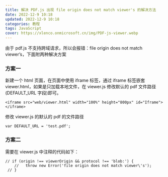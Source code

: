 ```yaml
---
title: 解决 PDF.js 出现 file origin does not match viewer's 的解决方法
date: 2022-12-9 10:18
updated: 2022-12-9 10:18
categories: 教程
tags: JavaScript
cover: https://xlenco.onmicrosoft.cn/img/PDF-js-viewer.webp
---
```


由于 pdf.js 不支持跨域请求，所以会报错：file origin does not match viewer’s，下面附两种解决方案

### 方案一

新建一个 html 页面，在页面中使用 iframe 标签，通过 iframe 标签嵌套 viewer.html，如果是只加载本地文件，在 viewer.js 修改默认的 pdf 文件路径(DEFAULT_URL 字段)即可。

```
<iframe src="web/viewer.html" width="100%" height="800px" id="Iframe"></iframe>
```

修改 viewer.js 的默认的 pdf 的文件路径

```
var DEFAULT_URL = 'test.pdf';
```

### 方案二

需要在 viewer.js 中注释的代码如下：

```
// if (origin !== viewerOrigin && protocol !== 'blob:') {
    //   throw new Error('file origin does not match viewer\'s');
 // }
```
